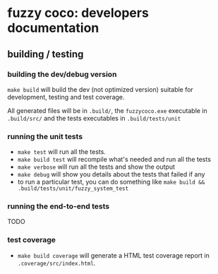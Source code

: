 fuzzy coco: developers documentation
====================================


## building / testing 

### building the dev/debug version

`make build` will build the dev (not optimized version) suitable for development, testing and test coverage.

All generated files will be in `.build/`, the `fuzzycoco.exe` executable in 
`.build/src/` and the tests executables in `.build/tests/unit`

### running the unit tests

- `make test` will run all the tests.
- `make build test` will recompile what's needed and run all the tests
- `make verbose` will run all the tests and show the output
- `make debug` will show you details about the tests that failed if any
- to run a particular test, you can do something like `make build && .build/tests/unit/fuzzy_system_test`


### running the end-to-end tests

TODO

### test coverage

- `make build coverage` will generate a HTML test coverage report in `.coverage/src/index.html`.

